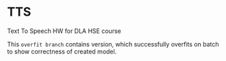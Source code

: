 # TTS
Text To Speech HW for DLA HSE course

This `overfit branch` contains version, which successfully overfits on batch to show correctness of created model.
